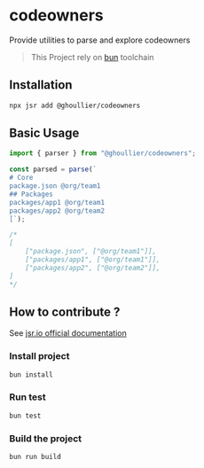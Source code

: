 # codeowners

Provide utilities to parse and explore codeowners

> This Project rely on [bun](https://bun.sh) toolchain

## Installation

```sh
npx jsr add @ghoullier/codeowners
```

## Basic Usage

```typescript
import { parser } from "@ghoullier/codeowners";

const parsed = parse(`
# Core
package.json @org/team1
## Packages
packages/app1 @org/team1
packages/app2 @org/team2
[`);

/*
[
    ["package.json", ["@org/team1"]],
    ["packages/app1", ["@org/team1"]],
    ["packages/app2", ["@org/team2"]],
]
*/
```

## How to contribute ?

See [jsr.io official documentation](https://jsr.io/docs/publishing-packages)

### Install project

```sh
bun install
```

### Run test

```sh
bun test
```

### Build the project

```sh
bun run build
```
